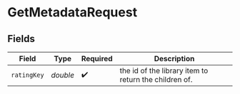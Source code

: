 # GetMetadataRequest


## Fields

| Field                                                 | Type                                                  | Required                                              | Description                                           |
| ----------------------------------------------------- | ----------------------------------------------------- | ----------------------------------------------------- | ----------------------------------------------------- |
| `ratingKey`                                           | *double*                                              | :heavy_check_mark:                                    | the id of the library item to return the children of. |